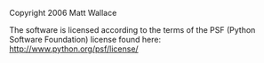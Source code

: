 Copyright 2006 Matt Wallace

The software is licensed according to the terms of the PSF (Python Software Foundation) license found here: http://www.python.org/psf/license/